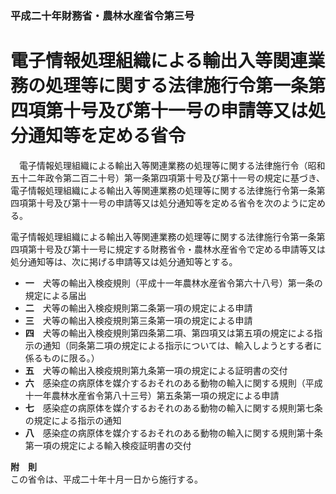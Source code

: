 ### 平成二十年財務省・農林水産省令第三号  
# 電子情報処理組織による輸出入等関連業務の処理等に関する法律施行令第一条第四項第十号及び第十一号の申請等又は処分通知等を定める省令  
　電子情報処理組織による輸出入等関連業務の処理等に関する法律施行令（昭和五十二年政令第二百二十号）第一条第四項第十号及び第十一号の規定に基づき、電子情報処理組織による輸出入等関連業務の処理等に関する法律施行令第一条第四項第十号及び第十一号の申請等又は処分通知等を定める省令を次のように定める。  
  
電子情報処理組織による輸出入等関連業務の処理等に関する法律施行令第一条第四項第十号及び第十一号に規定する財務省令・農林水産省令で定める申請等又は処分通知等は、次に掲げる申請等又は処分通知等とする。  
* **一**　犬等の輸出入検疫規則（平成十一年農林水産省令第六十八号）第一条の規定による届出  
* **二**　犬等の輸出入検疫規則第二条第一項の規定による申請  
* **三**　犬等の輸出入検疫規則第三条第一項の規定による申請  
* **四**　犬等の輸出入検疫規則第四条第二項、第四項又は第五項の規定による指示の通知（同条第二項の規定による指示については、輸入しようとする者に係るものに限る。）  
* **五**　犬等の輸出入検疫規則第九条第一項の規定による証明書の交付  
* **六**　感染症の病原体を媒介するおそれのある動物の輸入に関する規則（平成十一年農林水産省令第八十三号）第五条第一項の規定による申請  
* **七**　感染症の病原体を媒介するおそれのある動物の輸入に関する規則第七条の規定による指示の通知  
* **八**　感染症の病原体を媒介するおそれのある動物の輸入に関する規則第十条第一項の規定による輸入検疫証明書の交付  
  
**附　則**  
この省令は、平成二十年十月一日から施行する。  
  
